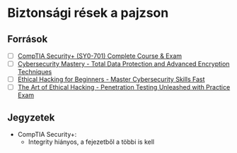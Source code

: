 # Biztonsági rések a pajzson

## Források

- [ ] [CompTIA Security+ (SY0-701) Complete Course & Exam](https://www.udemy.com/course/securityplus/learn/lecture/40864589#content)
- [ ] [Cybersecurity Mastery - Total Data Protection and Advanced Encryption Techniques](https://training.mammothinteractive.com/courses/enrolled/2415670)
- [ ] [Ethical Hacking for Beginners - Master Cybersecurity Skills Fast](https://training.mammothinteractive.com/courses/enrolled/2690237)
- [ ] [The Art of Ethical Hacking - Penetration Testing Unleashed with Practice Exam](https://training.mammothinteractive.com/courses/enrolled/2463127)

## Jegyzetek

- CompTIA Security+:
  - Integrity hiányos, a fejezetből a többi is kell
